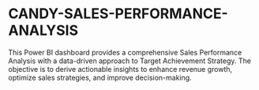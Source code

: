 # CANDY-SALES-PERFORMANCE-ANALYSIS
This Power BI dashboard provides a comprehensive Sales Performance Analysis with a data-driven approach to Target Achievement Strategy. The objective is to derive actionable insights to enhance revenue growth, optimize sales strategies, and improve decision-making.

